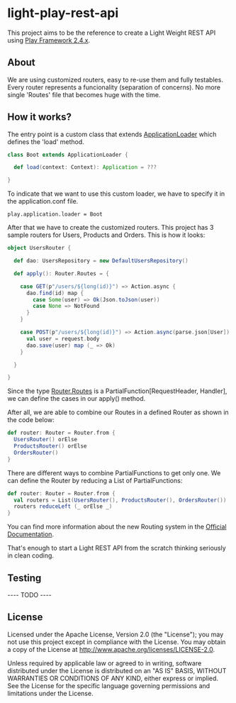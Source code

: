 light-play-rest-api
===================

This project aims to be the reference to create a Light Weight REST API using [Play Framework 2.4.x](https://www.playframework.com/).

## About

We are using customized routers, easy to re-use them and fully testables. Every router represents a funcionality (separation of concerns). No more single 'Routes' file that becomes huge with the time.

## How it works?

The entry point is a custom class that extends [ApplicationLoader](https://www.playframework.com/documentation/tr/2.4.x/api/scala/index.html#play.api.ApplicationLoader) which defines the 'load' method.

```scala
class Boot extends ApplicationLoader {

  def load(context: Context): Application = ???

}
```
To indicate that we want to use this custom loader, we have to specify it in the application.conf file.

```
play.application.loader = Boot
```

After that we have to create the customized routers. This project has 3 sample routers for Users, Products and Orders. This is how it looks:

```scala
object UsersRouter {

  def dao: UsersRepository = new DefaultUsersRepository()

  def apply(): Router.Routes = {

    case GET(p"/users/${long(id)}") => Action.async {
      dao.find(id) map {
        case Some(user) => Ok(Json.toJson(user))
        case None => NotFound
      }
    }

    case POST(p"/users/${long(id)}") => Action.async(parse.json[User]) { implicit request =>
      val user = request.body
      dao.save(user) map (_ => Ok)
    }

  }

}
```

Since the type [Router.Routes](https://www.playframework.com/documentation/tr/2.4.x/api/scala/index.html#play.api.routing.Router$@Routes=PartialFunction[play.api.mvc.RequestHeader,play.api.mvc.Handler]) is a PartialFunction[RequestHeader, Handler], we can define the cases in our apply() method.

After all, we are able to combine our Routes in a defined Router as shown in the code below:

```scala
def router: Router = Router.from {
  UsersRouter() orElse
  ProductsRouter() orElse
  OrdersRouter()
}
```

There are different ways to combine PartialFunctions to get only one. We can define the Router by reducing a List of PartialFunctions:

```scala
def router: Router = Router.from {
  val routers = List(UsersRouter(), ProductsRouter(), OrdersRouter())
  routers reduceLeft (_ orElse _)
}
```

You can find more information about the new Routing system in the [Official Documentation](https://www.playframework.com/documentation/2.4.x/ScalaSirdRouter).

That's enough to start a Light REST API from the scratch thinking seriously in clean coding.

## Testing

---- TODO ----

## License

Licensed under the Apache License, Version 2.0 (the "License"); you may not use this project except in compliance with
the License. You may obtain a copy of the License at http://www.apache.org/licenses/LICENSE-2.0.

Unless required by applicable law or agreed to in writing, software distributed under the License is distributed on an
"AS IS" BASIS, WITHOUT WARRANTIES OR CONDITIONS OF ANY KIND, either express or implied. See the License for the specific
language governing permissions and limitations under the License.
